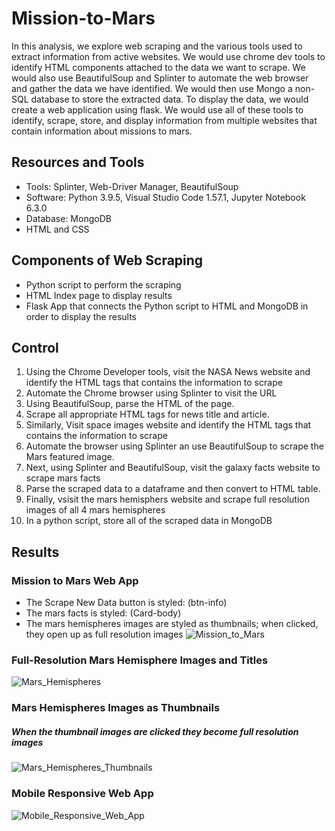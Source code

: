 # Mission-to-Mars
In this analysis, we explore web scraping and the various tools used to extract information from active websites. We would use chrome dev tools to identify HTML components attached to the data we want to scrape. We would also use BeautifulSoup and Splinter to automate the web browser and gather the data we have identified. We would then use Mongo a non-SQL database to store the extracted data. To display the data, we would create a web application using flask. We would use all of these tools to identify, scrape, store, and display information from multiple websites that contain information about missions to mars. 

## Resources and Tools
* Tools: Splinter, Web-Driver Manager, BeautifulSoup
* Software: Python 3.9.5, Visual Studio Code 1.57.1, Jupyter Notebook 6.3.0
* Database: MongoDB
* HTML and CSS

## Components of Web Scraping
* Python script to perform the scraping
* HTML Index page to display results
* Flask App that connects the Python script to HTML and MongoDB in order to display the results

## Control
1. Using the Chrome Developer tools, visit the NASA News website and identify the HTML tags that contains the information to scrape
2. Automate the Chrome browser using Splinter to visit the URL
3. Using BeautifulSoup, parse the HTML of the page.
4. Scrape all appropriate HTML tags for news title and article.
5. Similarly, Visit space images website and identify the HTML tags that contains the information to scrape
6. Automate the browser using Splinter an use BeautifulSoup to scrape the Mars featured image.
7. Next, using Splinter and BeautifulSoup, visit the galaxy facts website to scrape mars facts
8. Parse the scraped data to a dataframe and then convert to HTML table.
9. Finally, vsisit the mars hemisphers website and scrape full resolution images of all 4 mars hemispheres
10. In a python script, store all of the scraped data in MongoDB

## Results
### Mission to Mars Web App
  * The Scrape New Data button is styled: (btn-info)
  * The mars facts is styled: (Card-body)
  * The mars hemispheres images are styled as thumbnails; when clicked, they open up as full resolution images
![Mission_to_Mars](https://user-images.githubusercontent.com/67847583/123872685-0b207700-d8fb-11eb-9002-99285876d75f.png)


### Full-Resolution Mars Hemisphere Images and Titles
![Mars_Hemispheres](https://user-images.githubusercontent.com/67847583/123871720-a87aab80-d8f9-11eb-80b1-ff066a51b26f.png)

### Mars Hemispheres Images as Thumbnails
##### When the thumbnail images are clicked they become full resolution images
![Mars_Hemispheres_Thumbnails](https://user-images.githubusercontent.com/67847583/123871817-d102a580-d8f9-11eb-810f-ab872398eaa4.png)

### Mobile Responsive Web App
![Mobile_Responsive_Web_App](https://user-images.githubusercontent.com/67847583/123872388-a2d19580-d8fa-11eb-968d-03d77b31a823.png)

